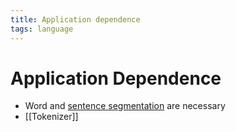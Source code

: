 ```yaml
---
title: Application dependence
tags: language
---
```


# Application Dependence
- Word and [sentence segmentation](Sentence%20Segmentation.md) are necessary
- [[Tokenizer]]
























































































